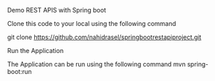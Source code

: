 Demo REST APIS with Spring boot

Clone this code to your local using the following command

git clone https://github.com/nahidrasel/springbootrestapiproject.git

Run the Application

The Application can be run using the following command
mvn spring-boot:run